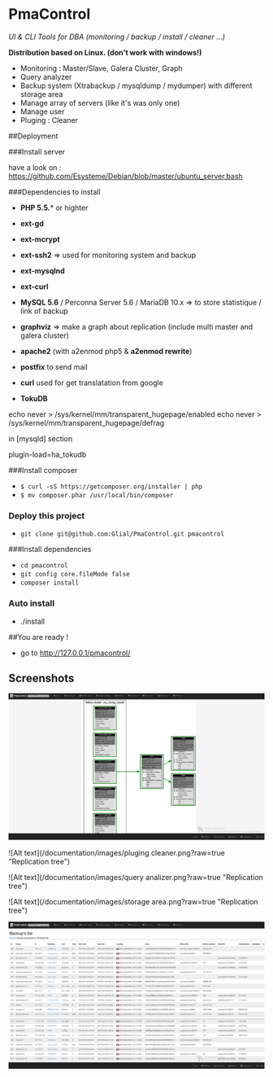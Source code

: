 # PmaControl

_UI & CLI Tools for DBA (monitoring / backup / install / cleaner ...)_

**Distribution based on Linux. (don't work with windows!)**


* Monitoring : Master/Slave, Galera Cluster, Graph
* Query analyzer
* Backup system (Xtrabackup / mysqldump / mydumper) with different storage area
* Manage array of servers (like it's was only one)
* Manage user
* Pluging : Cleaner

##Deployment

###Install server

have a look on : https://github.com/Esysteme/Debian/blob/master/ubuntu_server.bash


###Dependencies to install

* **PHP 5.5.*** or highter
* **ext-gd**
* **ext-mcrypt**
* **ext-ssh2** => used for monitoring system and backup
* **ext-mysqlnd**
* **ext-curl**
* **MySQL 5.6** / Perconna Server 5.6 / MariaDB 10.x => to store statistique / link of backup
* **graphviz** => make a graph about replication (include multi master and galera cluster)
* **apache2** (with a2enmod php5 & **a2enmod rewrite**)
* **postfix** to send mail
* **curl** used for get translatation from google

* **TokuDB** 

echo never > /sys/kernel/mm/transparent_hugepage/enabled
echo never > /sys/kernel/mm/transparent_hugepage/defrag

in [mysqld] section

plugin-load=ha_tokudb

###Install composer

* `$ curl -sS https://getcomposer.org/installer | php`
* `$ mv composer.phar /usr/local/bin/composer`



### Deploy this project
* `git clone git@github.com:Glial/PmaControl.git pmacontrol`


###Install dependencies
* `cd pmacontrol`
* `git config core.fileMode false`
* `composer install`

### Auto install


* ./install

##You are ready !


* go to http://127.0.0.1/pmacontrol/

## Screenshots


![Alt text](/documentation/images/tree.png?raw=true "Replication tree")

![Alt text](/documentation/images/pluging cleaner.png?raw=true "Replication tree")

![Alt text](/documentation/images/query analizer.png?raw=true "Replication tree")

![Alt text](/documentation/images/storage area.png?raw=true "Replication tree")

![Alt text](/documentation/images/backup.png?raw=true "Replication tree")

